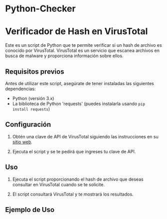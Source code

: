 # Python-Checker


# Verificador de Hash en VirusTotal

Este es un script de Python que te permite verificar si un hash de archivo es conocido por VirusTotal. VirusTotal es un servicio que escanea archivos en busca de malware y proporciona información sobre ellos.

## Requisitos previos

Antes de utilizar este script, asegúrate de tener instaladas las siguientes dependencias:

- Python (versión 3.x)
- La biblioteca de Python 'requests' (puedes instalarla usando `pip install requests`)

## Configuración

1. Obtén una clave de API de VirusTotal siguiendo las instrucciones en su [sitio web](https://www.virustotal.com).

2. Ejecuta el script y se te pedirá que ingreses tu clave de API.

## Uso

1. Ejecuta el script proporcionando el hash de archivo que deseas consultar en VirusTotal cuando se te solicite.

2. El script consultará VirusTotal y te mostrará los resultados.

## Ejemplo de Uso

